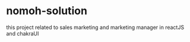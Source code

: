 # nomoh-solution
this project related to sales marketing and marketing manager in reactJS and chakraUI
